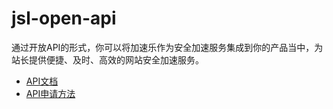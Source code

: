 jsl-open-api
========
通过开放API的形式，你可以将加速乐作为安全加速服务集成到你的产品当中，为站长提供便捷、及时、高效的网站安全加速服务。


* [API文档](jsl-open-api.md)
* [API申请方法](http://www.jiasule.com/open/)

